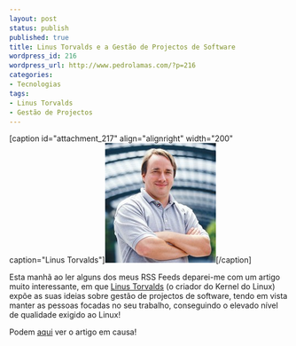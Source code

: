 ```yaml
---
layout: post
status: publish
published: true
title: Linus Torvalds e a Gestão de Projectos de Software
wordpress_id: 216
wordpress_url: http://www.pedrolamas.com/?p=216
categories:
- Tecnologias
tags:
- Linus Torvalds
- Gestão de Projectos
---
```

[caption id="attachment\_217" align="alignright" width="200" caption="Linus Torvalds"][![Linus Torvalds](/wp-content/uploads/2008/08/linus-torvalds.jpg "Linus Torvalds")](http://www.cio.com/article/441215/Five_Things_Linus_Torvalds_Has_Learned_About_Managing_Software_Projects)[/caption]

Esta manhã ao ler alguns dos meus RSS Feeds deparei-me com um artigo muito interessante, em que [Linus Torvalds](http://en.wikipedia.org/wiki/Linus_Torvalds) (o criador do Kernel do Linux) expõe as suas ideias sobre gestão de projectos de software, tendo em vista manter as pessoas focadas no seu trabalho, conseguindo o elevado nível de qualidade exigido ao Linux!

Podem [aqui](http://www.cio.com/article/441215/Five_Things_Linus_Torvalds_Has_Learned_About_Managing_Software_Projects) ver o artigo em causa!
